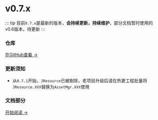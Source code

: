 # v0.7.x

::: tip
目前```0.7.x```是最新的版本，**会持续更新，持续维护**，部分文档暂时使用的v0.6版本，待更新
:::

### 仓库

[在GitHub查看 →](https://github.com/JasonXuDeveloper/JEngine/tree/master)



### 更新须知

- 从```0.7.1```开始，```JResource```已被剔除，老项目升级后请在热更工程批量将```JResource.XXX```替换为```AssetMgr.XXX```使用



### 文档部分

[开始阅读 →](./startup.md)


